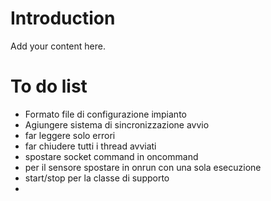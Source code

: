# Introduction #

Add your content here.


# To do list #

  * Formato file di configurazione impianto
  * Agiungere sistema di sincronizzazione avvio
  * far leggere solo errori
  * far chiudere tutti i thread avviati
  * spostare socket command in oncommand
  * per il sensore spostare in onrun con una sola esecuzione
  * start/stop per la classe di supporto
  * 